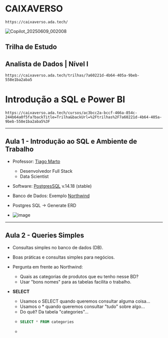 # CAIXAVERSO
`https://caixaverso.ada.tech/`

![Copilot_20250609_002008](https://github.com/user-attachments/assets/b9854d88-8df6-4c5c-bbfd-72d978a06dd5)


## Trilha de Estudo
## Analista de Dados | Nível I
`https://caixaverso.ada.tech/trilhas/7a60221d-4b64-405a-9beb-558e1ba2aba5`


# Introdução a SQL e Power BI 
`https://caixaverso.ada.tech/cursos/ac3bcc2a-bccf-466a-854c-244b64a0f5fa?backTitle=Trilha&backUrl=%2Ftrilhas%2F7a60221d-4b64-405a-9beb-558e1ba2aba5%3F`

___

## Aula 1 - Introdução ao SQL e Ambiente de Trabalho

- Professor: [Tiago Marto](https://www.linkedin.com/in/tiagomarto/)
  - Desenvolvedor Full Stack
  - Data Scientist
- Software: [PostgresSQL](https://www.enterprisedb.com/postgresql-tutorial-resources-training-1?uuid=140fdf8e-34e6-4b1b-ac32-532e5ac826c4&campaignId=Product_Trial_PostgreSQL_14) v.14.18 (stable)
- Banco de Dados: Exemplo [Northwind](https://operational-production.s3.sa-east-1.amazonaws.com/Materiais+extras+-+cursos+digitais/Introdu%C3%A7%C3%A3o+a+SQL+e+Power+BI/northwind+(1).sql)

- Postgres SQL -> Generate ERD
- ![image](https://github.com/user-attachments/assets/a6da2490-7e45-44d3-b879-184b040f2fca)

___

## Aula 2 - Queries Simples

- Consultas simples no banco de dados (DB).
- Boas práticas e consultas simples para negócios.
- Pergunta em frente ao Northwind:
  - Quais as categorias de produtos que eu tenho nesse BD?
  - Usar "bons nomes" para as tabelas facilita o trabalho.

- **SELECT**
  - Usamos o SELECT quando queremos consultar alguma coisa...
  - Usamos o * quando queremos consultar "tudo" sobre algo...
  - Do quê? Da tabela "categories"...
  - ```sql
    SELECT * FROM categories
    ```
  - 
